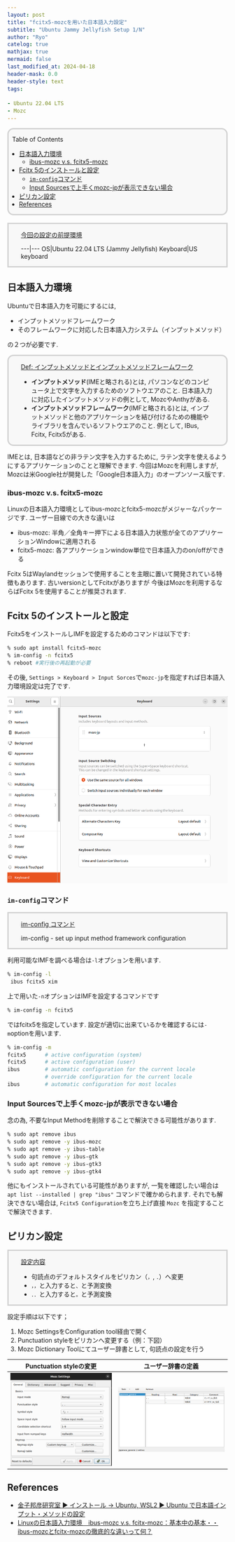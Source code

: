 ```yaml
---
layout: post
title: "fcitx5-mozcを用いた日本語入力設定"
subtitle: "Ubuntu Jammy Jellyfish Setup 1/N"
author: "Ryo"
catelog: true
mathjax: true
mermaid: false
last_modified_at: 2024-04-18
header-mask: 0.0
header-style: text
tags:

- Ubuntu 22.04 LTS
- Mozc
---
```


<div style='border-radius: 1em; border-style:solid; border-color:#D3D3D3; background-color:#F8F8F8'>

<p class="h4">&nbsp;&nbsp;Table of Contents</p>

<!-- START doctoc generated TOC please keep comment here to allow auto update -->
<!-- DON'T EDIT THIS SECTION, INSTEAD RE-RUN doctoc TO UPDATE -->

- [日本語入力環境](#%E6%97%A5%E6%9C%AC%E8%AA%9E%E5%85%A5%E5%8A%9B%E7%92%B0%E5%A2%83)
  - [ibus-mozc v.s. fcitx5-mozc](#ibus-mozc-vs-fcitx5-mozc)
- [Fcitx 5のインストールと設定](#fcitx-5%E3%81%AE%E3%82%A4%E3%83%B3%E3%82%B9%E3%83%88%E3%83%BC%E3%83%AB%E3%81%A8%E8%A8%AD%E5%AE%9A)
  - [`im-config`コマンド](#im-config%E3%82%B3%E3%83%9E%E3%83%B3%E3%83%89)
  - [Input Sourcesで上手くmozc-jpが表示できない場合](#input-sources%E3%81%A7%E4%B8%8A%E6%89%8B%E3%81%8Fmozc-jp%E3%81%8C%E8%A1%A8%E7%A4%BA%E3%81%A7%E3%81%8D%E3%81%AA%E3%81%84%E5%A0%B4%E5%90%88)
- [ピリカン設定](#%E3%83%94%E3%83%AA%E3%82%AB%E3%83%B3%E8%A8%AD%E5%AE%9A)
- [References](#references)

<!-- END doctoc generated TOC please keep comment here to allow auto update -->


</div>

<br>

<div style='padding-left: 2em; padding-right: 2em; border-radius: 0em; border-style:solid; border-color:#D3D3D3; background-color:#F8F8F8'>
<p class="h4"><ins>今回の設定の前提環境</ins></p>

---|---
OS|Ubuntu 22.04 LTS (Jammy Jellyfish)
Keyboard|US keyboard

</div>

## 日本語入力環境

Ubuntuで日本語入力を可能にするには, 

- インプットメソッドフレームワーク
- そのフレームワークに対応した日本語入力システム（インプットメソッド）

の２つが必要です. 

<div style='padding-left: 2em; padding-right: 2em; border-radius: 1em; border-style:solid; border-color:#D3D3D3; background-color:#F8F8F8'>
<p class="h4"><ins>Def: インプットメソッドとインプットメソッドフレームワーク</ins></p>

- **インプットメソッド**(IMEと略される)とは, パソコンなどのコンピュータ上で文字を入力するためのソフトウエアのこと. 日本語入力に対応したインプットメソッドの例として, MozcやAnthyがある.
- **インプットメソッドフレームワーク**(IMFと略される)とは, インプットメソッドと他のアプリケーションを結び付けるための機能やライブラリを含んでいるソフトウエアのこと. 例として, IBus, Fcitx, Fcitx5がある. 

</div>

IMEとは, 日本語などの非ラテン文字を入力するために, ラテン文字を使えるようにするアプリケーションのことと理解できます. 今回はMozcを利用しますが, Mozcは米Google社が開発した「Google日本語入力」のオープンソース版です. 

### ibus-mozc v.s. fcitx5-mozc

Linuxの日本語入力環境としてibus-mozcとfcitx5-mozcがメジャーなパッケージです. ユーザー目線での大きな違いは

- ibus-mozc: 半角／全角キー押下による日本語入力状態が全てのアプリケーションWindowに適用される
- fcitx5-mozc: 各アプリケーションwindow単位で日本語入力のon/offができる

Fcitx 5はWaylandセッションで使用することを主眼に置いて開発されている特徴もあります. 古いversionとしてFcitxがありますが
今後はMozcを利用するならばFcitx 5を使用することが推奨されます.

## Fcitx 5のインストールと設定

Fcitx5をインストールしIMFを設定するためのコマンドは以下です:

```zsh
% sudo apt install fcitx5-mozc
% im-config -n fcitx5
% reboot #実行後の再起動が必要
```

その後, `Settings > Keyboard > Input Sorces`で`mozc-jp`を指定すれば日本語入力環境設定は完了です.

<img src="https://github.com/ryonakimageserver/omorikaizuka/blob/master/linux/20230812_japanese_setting.png?raw=true">    

### `im-config`コマンド

<div style='padding-left: 2em; padding-right: 2em; border-radius: 0em; border-style:solid; border-color:#D3D3D3; background-color:#F8F8F8'>
<p class="h4"><ins>im-config コマンド</ins></p>

im-config - set up input method framework configuration

</div>

利用可能なIMFを調べる場合は`-l`オプションを用います.

```zsh
% im-config -l
 ibus fcitx5 xim
```

上で用いた`-n`オプションはIMFを設定するコマンドです

```zsh
% im-config -n fcitx5
```

ではfcitx5を指定しています. 設定が適切に出来ているかを確認するには`-m`optionを用います.

```zsh
% im-config -m       
fcitx5      # active configuration (system)
fcitx5      # active configuration (user)
ibus        # automatic configuration for the current locale
            # override configuration for the current locale
ibus        # automatic configuration for most locales
```

### Input Sourcesで上手くmozc-jpが表示できない場合

念の為, 不要なInput Methodを削除することで解決できる可能性があります.

```zsh
% sudo apt remove ibus
% sudo apt remove -y ibus-mozc
% sudo apt remove -y ibus-table
% sudo apt remove -y ibus-gtk
% sudo apt remove -y ibus-gtk3
% sudo apt remove -y ibus-gtk4
```

他にもインストールされている可能性がありますが, 一覧を確認したい場合は`apt list --installed | grep "ibus"`
コマンドで確かめられます. それでも解決できない場合は, `Fcitx5 Configuration`を立ち上げ直接 `Mozc` を指定することで解決できます.


## ピリカン設定

<div style='padding-left: 2em; padding-right: 2em; border-radius: 0em; border-style:solid; border-color:#D3D3D3; background-color:#F8F8F8'>
<p class="h4"><ins>設定内容</ins></p>

- 句読点のデフォルトスタイルをピリカン（`，`, `．`）へ変更
- `，，`と入力すると`、`と予測変換
- `．．`と入力すると`。`と予測変換

</div>

設定手順は以下です；

1. Mozc SettingsをConfiguration tool経由で開く
2. Punctuation styleをピリカンへ変更する（例：下図）
3. Mozc Dictionary Toolにてユーザー辞書として, 句読点の設定を行う

|Punctuation styleの変更|ユーザー辞書の定義|
|----------------------|---------------|
|![mozc_punc_style](https://github.com/ryonakimageserver/omorikaizuka/blob/86b0d530980b79449f1a22365ffb3613154fc05f/Development/Mozc/Mozc_punctuation_style.png?raw=true)|![user_defined_dict](https://github.com/ryonakimageserver/omorikaizuka/blob/master/Development/Mozc/Mozc_user_defined_dict.png?raw=true) |




References
----------
- [金子邦彦研究室 ▶ インストール -> Ubuntu, WSL2 ▶ Ubuntu で日本語インプット・メソッドの設定](https://www.kkaneko.jp/tools/server/gnome_ja_input_method.html)
- [Linuxの日本語入力環境　ibus-mozc v.s. fcitx-mozc：基本中の基本・・ibus-mozcとfcitx-mozcの徹底的な違いって何？](https://www.linux-setting.tokyo/2023/04/linuxibus-mozc-vs-fcitx-mozcibus.html)
